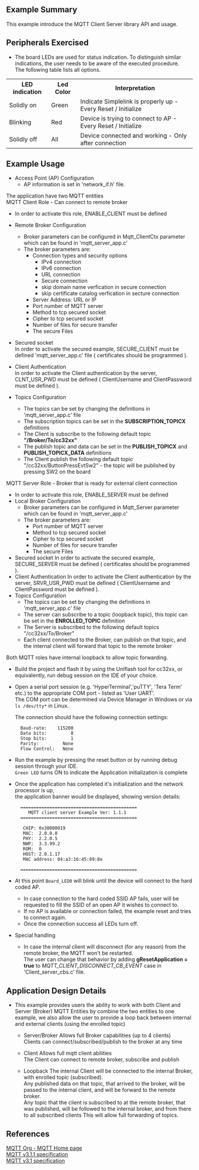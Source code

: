 ## Example Summary

This example introduce the MQTT Client Server library API and usage.

## Peripherals Exercised

* The board LEDs are used for status indication. To distinguish similar indications, the user needs to be aware of the executed procedure.   
The following table lists all options.

<table>
  <tr>
    <th>LED indication</th>
    <th>Led Color</th> 
    <th>Interpretation</th>
  </tr>
  <tr>
    <td>Solidly on</td>
    <td>Green</td> 
    <td>Indicate Simplelink is properly up - Every Reset / Initialize</td>
  </tr>
  <tr>
    <td>Blinking</td>
    <td>Red</td> 
    <td>Device is trying to connect to AP - Every Reset / Initialize</td>
  </tr>
  <tr>
    <td>Solidly off</td>
    <td>All</td> 
    <td>Device connected and working - Only after connection</td>
  </tr>
</table>

## Example Usage

* Access Point (AP) Configuration
	- AP information is set in 'network\_if.h' file.

The application have two MQTT entities  
MQTT Client Role - Can connect to remote broker

* In order to activate this role, ENABLE\_CLIENT must be defined
* Remote Broker Configuration
	- Broker parameters can be configured in Mqtt\_ClientCtx parameter which can be found in 'mqtt\_server\_app.c'
	- The broker parameters are:
		- Connection types and security options
			- IPv4 connection
			- IPv6 connection
			- URL connection
			- Secure connection
			- skip domain name verfication in secure connection
			- skip certificate catalog verfication in secture connection
		- Server Address: URL or IP
    	- Port number of MQTT server
    	- Method to tcp secured socket
    	- Cipher to tcp secured socket
    	- Number of files for secure transfer
    	- The secure Files 
    	
* Secured socket  
	In order to activate the secured example, SECURE\_CLIENT must be defined 'mqtt\_server\_app.c' file  ( certificates should be programmed ).

* Client Authentication  
	In order to activate the Client authentication by the server, CLNT\_USR\_PWD must be defined  ( ClientUsername and ClientPassword must be defined ). 
* Topics Configuration  
	- The topics can be set by changing the definitions in 'mqtt\_server\_app.c' file 
	- The subscription topics can be set in the **SUBSCRIPTION\_TOPICX** definitions
	- The Client is subscribe to the following default topic  
		**"/Broker/To/cc32xx"**  
	- The publish topic and data can be set in the **PUBLISH\_TOPICX** and **PUBLISH\_TOPICX\_DATA** definitions	  
	- The Client publish the following default topic "/cc32xx/ButtonPressEvtSw2" - 
				the topic will be published by pressing SW2 on the board

MQTT Server Role - Broker that is ready for external client connection

* In order to activate this role, ENABLE\_SERVER must be defined
* Local Broker Configuration
	- Broker parameters can be configured in Mqtt\_Server parameter which can be found in 'mqtt\_server\_app.c'
	- The broker parameters are:
    	- Port number of MQTT server
    	- Method to tcp secured socket
    	- Cipher to tcp secured socket
    	- Number of files for secure transfer
    	- The secure Files
* Secured socket 
	In order to activate the secured example, SECURE\_SERVER must be defined  ( certificates should be programmed ).
* Client Authentication
	In order to activate the Client authentication by the server, SRVR\_USR\_PWD must be defined  ( ClientUsername and ClientPassword must be defined ). 
* Topics Configuration
	- The topics can be set by changing the definitions in 'mqtt\_server\_app.c' file
	- The server can subscribe to a topic (loopback topic), this topic can be set in the **ENROLLED\_TOPIC** definition
	- The Server is subscribed to the following default topics 
		"/cc32xx/To/Broker"  
	- Each client connected to the Broker, can publish on that topic, and the internal client will forward that topic to the remote broker
		
		
Both MQTT roles have internal loopback to allow topic forwarding.	  
			
* Build the project and flash it by using the Uniflash tool for cc32xx, or equivalently, run debug session on the IDE of your choice.

* Open a serial port session (e.g. 'HyperTerminal','puTTY', 'Tera Term' etc.) to the appropriate COM port - listed as 'User UART'.  
The COM port can be determined via Device Manager in Windows or via `ls /dev/tty*` in Linux.

	The connection should have the following connection settings:

    	Baud-rate:    115200
	    Data bits:         8
	    Stop bits:         1
	    Parity:         None
	    Flow Control:   None


* Run the example by pressing the reset button or by running debug session through your IDE.  
 `Green LED` turns ON to indicate the Application initialization is complete 

* Once the application has completed it's initialization and the network processor is up,  
  the application banner would be displayed, showing version details:

        ============================================
           MQTT client server Example Ver: 1.1.1
        ============================================

         CHIP: 0x30000019
         MAC:  2.0.0.0
         PHY:  2.2.0.5
         NWP:  3.3.99.2
         ROM:  0
         HOST: 2.0.1.17
         MAC address: 04:a3:16:45:89:8e

        ============================================

* At this point `Board_LED0` will blink until the device will connect to the hard coded AP.  
	* In case connection to the hard coded SSID AP fails, user will be requested to fill the SSID of an open AP it wishes to connect to.  
	* If no AP is available or connection failed, the example reset and tries to connect again.
	* Once the connection success all LEDs turn off.

* Special handling
	- In case the internal client will disconnect (for any reason) from the remote broker, the MQTT won't be restarted.  
	The user can change that behavior by adding **gResetApplication = true** to *MQTT\_CLIENT\_DISCONNECT\_CB\_EVENT* case in 'Client\_server\_cbs.c' file.

## Application Design Details

* This example provides users the ability to work with both Client and Server (Broker) MQTT Entities by combine the two entities to one example, we also allow the user to provide a loop back between internal and external clients (using the enrolled topic)

	- Server/Broker
		Allows full Broker capabilities (up to 4 clients)  
		Clients can connect/subscribed/publish to the broker at any time
		
	- Client
		Allows full mqtt client abilities  
		The Client can connect to remote broker, subscribe and publish

	- Loopback
		The internal Client will be connected to the internal Broker, with enrolled topic (subscribed).  
		Any published data on that topic, that arrived to the broker, will be passed to the internal 
		client, and will be forward to the remote broker.  
		Any topic that the client is subscribed to at the remote broker, that was published, will be followed to the internal broker, and from there to all subscribed clients
		This will allow full forwarding of topics.


## References

[MQTT Org - MQTT Home page](http://mqtt.org/documentation)  
[MQTT v3.1.1 specification](http://docs.oasis-open.org/mqtt/mqtt/v3.1.1/os/mqtt-v3.1.1-os.html)  
[MQTT v3.1 specification](http://www.ibm.com/developerworks/webservices/library/ws-mqtt/index.html)  